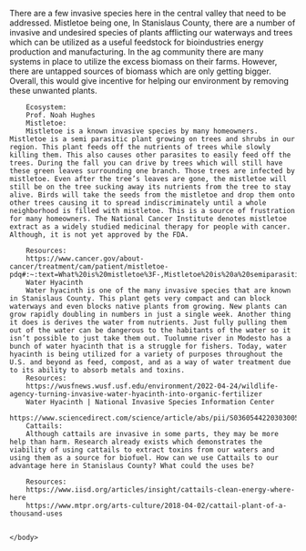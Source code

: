 <!DOCTYPE html>

<html>
    <head>
        <meta charset="utf-8">
        <meta http-equiv="X-UA-Compatible" content="IE=edge">
        <title>Invasive Species</title>
    </head>
    <body>
        <p>There are a few invasive species here in the central valley that need to be addressed. Mistletoe being one, In Stanislaus County, there are a number of invasive and undesired species of plants afflicting our waterways and trees which can be utilized as a useful feedstock for bioindustries energy production and manufacturing. In the ag community there are many systems in place to utilize the excess biomass on their farms. However, there are untapped sources of biomass which are only getting bigger. Overall, this would give incentive for helping our environment by removing these unwanted plants.
        </p>

        Ecosystem:
        Prof. Noah Hughes
        Mistletoe: 
        Mistletoe is a known invasive species by many homeowners. Mistletoe is a semi parasitic plant growing on trees and shrubs in our region. This plant feeds off the nutrients of trees while slowly killing them. This also causes other parasites to easily feed off the trees. During the fall you can drive by trees which will still have these green leaves surrounding one branch. Those trees are infected by mistletoe. Even after the tree’s leaves are gone, the mistletoe will still be on the tree sucking away its nutrients from the tree to stay alive. Birds will take the seeds from the mistletoe and drop them onto other trees causing it to spread indiscriminately until a whole neighborhood is filled with mistletoe. This is a source of frustration for many homeowners. The National Cancer Institute denotes mistletoe extract as a widely studied medicinal therapy for people with cancer. Although, it is not yet approved by the FDA.

        Resources:
        https://www.cancer.gov/about-cancer/treatment/cam/patient/mistletoe-pdq#:~:text=What%20is%20mistletoe%3F-,Mistletoe%20is%20a%20semiparasitic%20plant%20that%20grows%20on%20many%20types,dermatitis%2C%20arthritis%2C%20and%20rheumatism
        Water Hyacinth 
        Water hyacinth is one of the many invasive species that are known in Stanislaus County. This plant gets very compact and can block waterways and even blocks native plants from growing. New plants can grow rapidly doubling in numbers in just a single week. Another thing it does is derives the water from nutrients. Just fully pulling them out of the water can be dangerous to the habitants of the water so it isn’t possible to just take them out. Tuolumne river in Modesto has a bunch of water hyacinth that is a struggle for fishers. Today, water hyacinth is being utilized for a variety of purposes throughout the U.S. and beyond as feed, compost, and as a way of water treatment due to its ability to absorb metals and toxins. 
        Resources:
        https://wusfnews.wusf.usf.edu/environment/2022-04-24/wildlife-agency-turning-invasive-water-hyacinth-into-organic-fertilizer
        Water Hyacinth | National Invasive Species Information Center
        https://www.sciencedirect.com/science/article/abs/pii/S0360544220303005
        Cattails: 
        Although cattails are invasive in some parts, they may be more help than harm. Research already exists which demonstrates the viability of using cattails to extract toxins from our waters and using them as a source for biofuel. How can we use Cattails to our advantage here in Stanislaus County? What could the uses be?

        Resources:
        https://www.iisd.org/articles/insight/cattails-clean-energy-where-here
        https://www.mtpr.org/arts-culture/2018-04-02/cattail-plant-of-a-thousand-uses


    </body>
</html>
